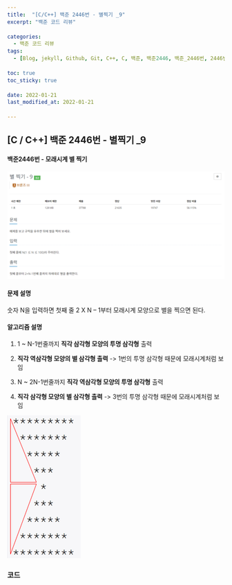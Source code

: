 ```yaml
---
title:  "[C/C++] 백준 2446번 - 별찍기 _9"
excerpt: "백준 코드 리뷰"

categories:
  - 백준 코드 리뷰
tags:
  - [Blog, jekyll, Github, Git, C++, C, 백준, 백준2446, 백준_2446번, 2446번, c++_2446번, 별찍기]

toc: true
toc_sticky: true
 
date: 2022-01-21
last_modified_at: 2022-01-21

---
```


## [C / C++] 백준 2446번 - 별찍기 _9

#### 백준2446번 - 모래시계 별 찍기



![2446](https://github.com/2hyunjinn/2hyunjinn.github.io/blob/master/images/2021-01-21-5086-posting/2446.PNG?raw=true)



#### 문제 설명

숫자 N을 입력하면 첫째 줄 2 X N – 1부터 모래시계 모양으로 별을 찍으면 된다.

  

#### 알고리즘 설명

1.  1 ~ N-1번줄까지 **직각 삼각형 모양의 투명 삼각형** 출력

2.  **직각 역삼각형 모양의 별 삼각형 출력** -> 1번의 투명 삼각형 때문에 모래시계처럼 보임

3.  N ~ 2N-1번줄까지 **직각 역삼각형 모양의 투명 삼각형** 출력

4.  **직각 삼각형 모양의 별 삼각형 출력** -> 3번의 투명 삼각형 때문에 모래시계처럼 보임

![2446-1](https://github.com/2hyunjinn/2hyunjinn.github.io/blob/master/images/2021-01-21-5086-posting/2446-1.png?raw=true)



### 코드

<script src="https://gist.github.com/2hyunjinn/c8f6016667f4cdc151c94f39e613bcae.js"></script>

